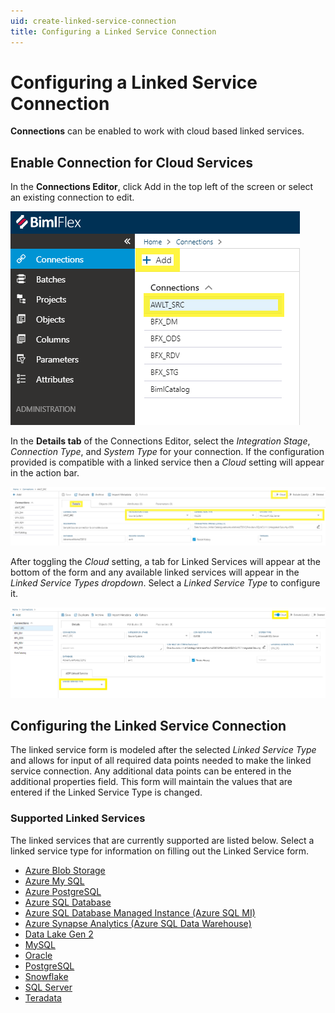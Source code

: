 ```yaml
---
uid: create-linked-service-connection
title: Configuring a Linked Service Connection
---
```

# Configuring a Linked Service Connection

[//]: # (TODO: Include a summary of Linked Service purpose and use in connections)

**Connections** can be enabled to work with cloud based linked services.

## Enable Connection for Cloud Services

In the **Connections Editor**, click  Add in the top left of the screen or select an existing connection to edit.

![Connections Editor Menu][connections-module-list]

In the **Details tab** of the Connections Editor, select the *Integration Stage*, *Connection Type*, and *System Type* for your connection. If the configuration provided is compatible with a linked service then a *Cloud* setting will appear in the action bar.

![Connection Details Tab][connections-details-tab]

After toggling the *Cloud* setting, a tab for Linked Services will appear at the bottom of the form and any available linked services will appear in the *Linked Service Types dropdown*. Select a *Linked Service Type* to configure it.

![Linked Service Dropdown][connections-linked-service-dropdown]

## Configuring the Linked Service Connection

The linked service form is modeled after the selected *Linked Service Type* and allows for input of all required data points needed to make the linked service connection. Any additional data points can be entered in the additional properties field. This form will maintain the values that are entered if the Linked Service Type is changed.

### Supported Linked Services

The linked services that are currently supported are listed below. Select a linked service type for information on filling out the Linked Service form.

* [Azure Blob Storage](linked-service-adf-blob-storage.md)
* [Azure My SQL](linked-service-adf-azure-mysql.md)
* [Azure PostgreSQL](linked-service-adf-azure-postgresql.md)
* [Azure SQL Database](linked-service-adf-sql-database.md)
* [Azure SQL Database Managed Instance (Azure SQL MI)](linked-service-adf-sqlmi.md)
* [Azure Synapse Analytics (Azure SQL Data Warehouse)](linked-service-adf-sql-data-warehouse.md)
* [Data Lake Gen 2](linked-service-adf-datalake-gen-2.md)
* [MySQL](linked-service-adf-mysql.md)
* [Oracle](linked-service-adf-sql-server.md)
* [PostgreSQL](linked-service-adf-sql-server.md)
* [Snowflake](linked-service-snowflake.md)
* [SQL Server](linked-service-adf-sql-server.md)
* [Teradata](linked-service-adf-teradata.md)

[connections-module-list]: images/bimlflex-ss-app-connections-menu-list.png "Connections Module Menu"
[connections-details-tab]: images/bimlflex-ss-app-connections-details-tab.png "Connection Details Tab"
[connections-linked-service-dropdown]: images/bimlflex-ss-app-connections-cloud-linked-service-select-blank-highlighted.png "Linked Service Type Dropdown"
[akv]: images/bimlflex-ss-app-connections-akv.png "Azure Key Vault"
[akv-dd]: images/bimlflex-ss-app-connections-akv-dd.png "Azure Key Vault Drop Down"
